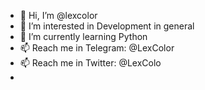 - 👋 Hi, I’m @lexcolor
- 👀 I’m interested in Development in general
- 🌱 I’m currently learning Python
- 📫 Reach me in Telegram: @LexColor
- 📫 Reach me in Twitter: @LexColo
- 
<!---
lexcolor/lexcolor is a ✨ special ✨ repository because its `README.md` (this file) appears on your GitHub profile.
You can click the Preview link to take a look at your changes.
--->

